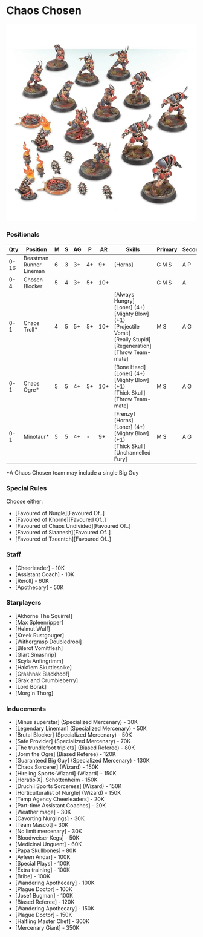 ﻿# Chaos Chosen

![](../media/teams/DoomlordsChaosTeam01.webp)

### Positionals

| Qty  | Position                | M | S | AG | P  | AR  | Skills                                                                                                                                            | Primary | Secondary | Cost |
| ---- | ----------------------- | - | - | -- | -- | --- | ------------------------------------------------------------------------------------------------------------------------------------------------- | ------- | --------- | ---- |
| 0-16 | Beastman Runner Lineman | 6 | 3 | 3+ | 4+ | 9+  | [Horns]                                                                                                                                           | G M S   | A P       | 60K  |
| 0-4  | Chosen Blocker          | 5 | 4 | 3+ | 5+ | 10+ |                                                                                                                                                   | G M S  | A         | 100K |
| 0-1  | Chaos Troll*            | 4 | 5 | 5+ | 5+ | 10+ | [Always Hungry]<br />[Loner] (4+)<br />[Mighty Blow] (+1)<br />[Projectile Vomit]<br />[Really Stupid]<br />[Regeneration]<br />[Throw Team-mate] | M S     | A G       | 115K |
| 0-1  | Chaos Ogre*             | 5 | 5 | 4+ | 5+ | 10+ | [Bone Head]<br />[Loner] (4+)<br />[Mighty Blow] (+1)<br />[Thick Skull]<br />[Throw Team-mate]                                                     | M S     | A G       | 140K |
| 0-1  | Minotaur*               | 5 | 5 | 4+ | -  | 9+  | [Frenzy]<br />[Horns]<br />[Loner] (4+)<br />[Mighty Blow] (+1)<br />[Thick Skull]<br />[Unchannelled Fury]                                       | M S    | A G       | 150K |

\*A Chaos Chosen team may include a single Big Guy

### Special Rules

Choose either:

* [Favoured of Nurgle][Favoured Of..]
* [Favoured of Khorne][Favoured Of..]
* [Favoured of Chaos Undivided][Favoured Of..]
* [Favoured of Slaanesh][Favoured Of..]
* [Favoured of Tzeentch][Favoured Of..]

### Staff

* [Cheerleader] - 10K
* [Assistant Coach] - 10K
* [Reroll] - 60K
* [Apothecary]  - 50K

### Starplayers

* [Akhorne The Squirrel]
* [Max Spleenripper]
* [Helmut Wulf]
* [Kreek Rustgouger]
* [Withergrasp Doubledrool]
* [Bilerot Vomitflesh]
* [Glart Smashrip]
* [Scyla Anfingrimm]
* [Hakflem Skuttlespike]
* [Grashnak Blackhoof]
* [Grak and Crumbleberry]
* [Lord Borak]
* [Morg'n Thorg]

### Inducements

* [Minus superstar] (Specialized Mercenary) - 30K
* [Legendary Lineman] (Specialized Mercenary) - 50K
* [Brutal Blocker] (Specialized Mercenary) - 50K
* [Safe Provider] (Specialized Mercenary) - 70K
* [The trundlefoot triplets] (Biased Referee) - 80K
* [Jorm the Ogre] (Biased Referee) - 120K
* [Guaranteed Big Guy] (Specialized Mercenary) - 130K
* [Chaos Sorcerer] (Wizard) - 150K
* [Hireling Sports-Wizard] (Wizard) - 150K
* [Horatio X]. Schottenheim - 150K
* [Druchii Sports Sorceress] (Wizard) - 150K
* [Horticulturalist of Nurgle] (Wizard) - 150K
* [Temp Agency Cheerleaders] - 20K
* [Part-time Assistant Coaches] - 20K
* [Weather mage] - 30K
* [Cavorting Nurglings] - 30K
* [Team Mascot] - 30K
* [No limit mercenary] - 30K
* [Bloodweiser Kegs] - 50K
* [Medicinal Unguent] - 60K
* [Papa Skullbones] - 80K
* [Ayleen Andar] - 100K
* [Special Plays] - 100K
* [Extra training] - 100K
* [Bribe] - 100K
* [Wandering Apothecary] - 100K
* [Plague Doctor] - 100K
* [Josef Bugman] - 100K
* [Biased Referee] - 120K
* [Wandering Apothecary] - 150K
* [Plague Doctor] - 150K
* [Halfling Master Chef] - 300K
* [Mercenary Giant] - 350K
